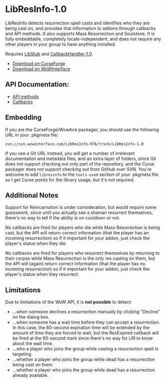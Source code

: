 LibResInfo-1.0
=================

LibResInfo detects resurrection spell casts and identifies who they are being cast on, and provides that information to addons through callbacks and API methods. It also supports Mass Resurrection and Soulstone. It is fully embeddable, completely locale-independent, and does not require any other players in your group to have anything installed.

Requires [LibStub](http://www.wowace.com/addons/libstub/) and [CallbackHandler-1.0](http://www.wowace.com/addons/callbackhandler/).

* [Download on CurseForge](http://wow.curseforge.com/addons/libresinfo/)
* [Download on WoWInterface](http://www.wowinterface.com/downloads/info21467-LibResInfo-1.0.html)


## API Documentation:

* [API methods](https://github.com/Phanx/LibResInfo/wiki/API-Methods)
* [Callbacks](https://github.com/Phanx/LibResInfo/wiki/Callbacks)


## Embedding

If you are the CurseForge/WowAce packager, you should use the following URL in your .pkgmeta file:

    svn://svn.wowinterface.com/LibResInfo-976/trunk/LibResInfo-1.0

If you use a Git URL instead, you will get a number of irrelevant documentation and metadata files, and an extra layer of folders, since Git does not support checking out only part of the repository, and the Curse packager does not support checking out from GitHub over SVN. You're welcome to add `libresinfo` to the `tools-used` section of your .pkgmeta file so I get Curse points for the library usage, but it's not required.


## Additional Notes

Support for Reincarnation is under consideration, but would require some guesswork, since until you actually see a shaman resurrect themselves, there's no way to tell if the ability is on cooldown or not.

No callbacks are fired for players who die while Mass Resurrection is being cast, but the API will return correct information (that the player has an incoming resurrection) so if it important for your addon, just check the player's status when they die.

No callbacks are fired for players who resurrect themselves by returning to their corpse while Mass Resurrection is the only res casting on them, but the API will (again) return correct information (that the player has no incoming resurrection) so if it important for your addon, just check the player's status when they resurrect.


## Limitations

Due to limitations of the WoW API, it is **not possible** to detect:

* ...when someone declines a resurrection manually by clicking "Decline" on the dialog box.
* ...when someone has a wait time before they can accept a resurrection. In this case, the 60-second expiration time will be extended by the amount of time they are forced to wait, but the ResExpired callback will be fired at the 60-second mark since there's no way for LRI to know about the wait time.
* ...who a player who joins the group while casting a resurrection spell is targeting.
* ...whether a player who joins the group while dead has a resurrection being cast on them.
* ...whether a player who joins the group while dead has a resurrection already available.
